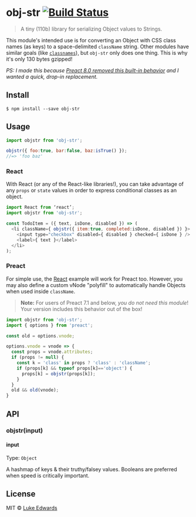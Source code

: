 # obj-str [![Build Status](https://travis-ci.org/lukeed/obj-str.svg?branch=master)](https://travis-ci.org/lukeed/obj-str)

> A tiny (110b) library for serializing Object values to Strings.

This module's intended use is for converting an Object with CSS class names (as keys) to a space-delimited `className` string. Other modules have similar goals (like [`classnames`](https://npm.im/classnames)), but `obj-str` only does one thing. This is why it's only 130 bytes gzipped!

_PS: I made this because [Preact 8.0 removed this built-in behavior](https://github.com/developit/preact/commit/b2c85e3f7fa89ebbf242b00f4cab7619641e3a52) and I wanted a quick, drop-in replacement._

## Install

```
$ npm install --save obj-str
```


## Usage

```js
import objstr from 'obj-str';

objstr({ foo:true, bar:false, baz:isTrue() });
//=> 'foo baz'
```

### React

With React (or any of the React-like libraries!), you can take advantage of any `props` or `state` values in order to express conditional classes as an object.

```js
import React from ‘react’;
import objstr from 'obj-str';

const TodoItem = ({ text, isDone, disabled }) => (
  <li className={ objstr({ item:true, completed:isDone, disabled }) }> 
    <input type="checkbox" disabled={ disabled } checked={ isDone } />
    <label>{ text }</label>
  </li>
);
```

### Preact

For simple use, the [React](#react) example will work for Preact too. However, you may also define a custom vNode "polyfill" to automatically handle Objects when used inside `className`.

> **Note:** For users of Preact 7.1 and below, _you do not need this module_! Your version includes this behavior out of the box!

```js
import objstr from 'obj-str';
import { options } from 'preact';

const old = options.vnode;

options.vnode = vnode => {
  const props = vnode.attributes;
  if (props != null) {
    const k = 'class' in props ? 'class' : 'className';
    if (props[k] && typeof props[k]=='object') {
      props[k] = objstr(props[k]);
    }
  }
  old && old(vnode);
}
```


## API

### objstr(input)

#### input

Type: `Object`

A hashmap of keys & their truthy/falsey values. Booleans are preferred when speed is critically important.


## License

MIT © [Luke Edwards](http://lukeed.com)
